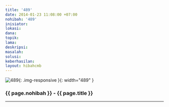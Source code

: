 ```yaml
---
title: '489'
date: 2014-01-23 11:08:00 +07:00
nohibah: '489'
inisiator:
lokasi:
dana:
topik:
lama:
deskripsi:
masalah:
solusi:
keberhasilan:
layout: hibahcmb
---
```


![489](/static/img/hibahcmb/489.png){: .img-responsive }{: width="489" }

### {{ page.nohibah }} - {{ page.title }}

---
